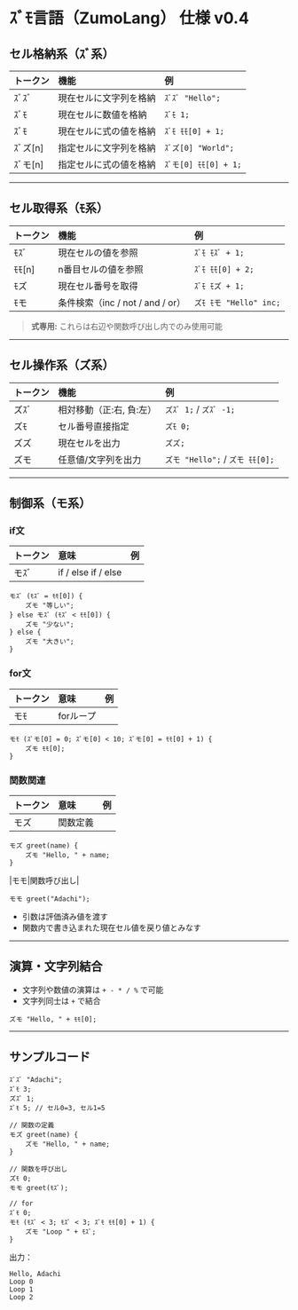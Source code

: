 # ｽﾞﾓ言語（ZumoLang） 仕様 v0.4

## セル格納系（ｽﾞ系）

| トークン | 機能           | 例                  |
| :--- | :----------- | :----------------- |
| ｽﾞｽﾞ    | 現在セルに文字列を格納  | `ｽﾞｽﾞ "Hello";`      |
| ｽﾞﾓ    | 現在セルに数値を格納   | `ｽﾞﾓ 1;`            |
| ｽﾞﾓ    | 現在セルに式の値を格納  | `ｽﾞﾓ ﾓﾓ[0] + 1;`    |
| ｽﾞズ[n] | 指定セルに文字列を格納  | `ｽﾞズ[0] "World";`   |
| ｽﾞモ[n] | 指定セルに式の値を格納  | `ｽﾞモ[0] ﾓﾓ[0] + 1;` |

---

## セル取得系（ﾓ系）

| トークン  | 機能                         | 例                    |
| :---- | :------------------------- | :------------------- |
| ﾓｽﾞ    | 現在セルの値を参照                  | `ｽﾞﾓ ﾓｽﾞ + 1;`         |
| ﾓﾓ[n] | n番目セルの値を参照                 | `ｽﾞﾓ ﾓﾓ[0] + 2;`      |
| ﾓズ    | 現在セル番号を取得                  | `ｽﾞﾓ ﾓズ + 1;`         |
| ﾓモ    | 条件検索（inc / not / and / or） | `ズﾓ ﾓモ "Hello" inc;` |

> **式専用:** これらは右辺や関数呼び出し内でのみ使用可能

---

## セル操作系（ズ系）

| トークン | 機能                     | 例                           |
| :--- | :--------------------- | :-------------------------- |
| ズｽﾞ   | 相対移動（正:右, 負:左）         | `ズｽﾞ 1;` / `ズｽﾞ -1;`          |
| ズﾓ   | セル番号直接指定               | `ズﾓ 0;`                     |
| ズズ   | 現在セルを出力 | `ズズ;`                       |
| ズモ   | 任意値/文字列を出力             | `ズモ "Hello";` / `ズモ ﾓﾓ[0];` |

---

## 制御系（モ系）

### if文

| トークン | 意味                  | 例  |
| :--- | :------------------ | :- |
| モｽﾞ   | if / else if / else |    |

```
モｽﾞ (ﾓｽﾞ = ﾓﾓ[0]) {
    ズモ "等しい";
} else モｽﾞ (ﾓｽﾞ < ﾓﾓ[0]) {
    ズモ "少ない";
} else {
    ズモ "大きい";
}
```

### for文

| トークン | 意味           | 例  |
| :--- | :----------- | :- |
| モﾓ   | forループ |    |

```
モﾓ (ｽﾞモ[0] = 0; ｽﾞモ[0] < 10; ｽﾞモ[0] = ﾓﾓ[0] + 1) {
    ズモ ﾓﾓ[0];
}
```

### 関数関連

| トークン | 意味   | 例  |
| :--- | :--- | :- |
| モズ   | 関数定義 |    |

```
モズ greet(name) {
    ズモ "Hello, " + name;
}
```

|モモ|関数呼び出し|

```
モモ greet("Adachi");
```

* 引数は評価済み値を渡す
* 関数内で書き込まれた現在セル値を戻り値とみなす

---

## 演算・文字列結合

* 文字列や数値の演算は `+ - * / %` で可能
* 文字列同士は `+` で結合

```
ズモ "Hello, " + ﾓﾓ[0];
```

---

## サンプルコード

```text
ｽﾞｽﾞ "Adachi";
ｽﾞﾓ 3;
ズｽﾞ 1;
ｽﾞﾓ 5; // セル0=3, セル1=5

// 関数の定義
モズ greet(name) {
    ズモ "Hello, " + name;
}

// 関数を呼び出し
ズﾓ 0;
モモ greet(ﾓｽﾞ);

// for
ｽﾞﾓ 0;
モﾓ (ﾓｽﾞ < 3; ﾓｽﾞ < 3; ｽﾞﾓ ﾓﾓ[0] + 1) {
    ズモ "Loop " + ﾓｽﾞ;
}
```

出力：

```
Hello, Adachi
Loop 0
Loop 1
Loop 2
```